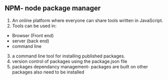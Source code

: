 ## NPM- node package manager

1. An online platform where everyone can share tools written in JavaScript.
2. Tools can be used in:

- Browser (Front end)
- server (back end)
- command line

3. a command line tool for installing published packages.
4. version control of packages using the package.json file
5. packages dependancy management- packages are built on other packages also need to be installed
